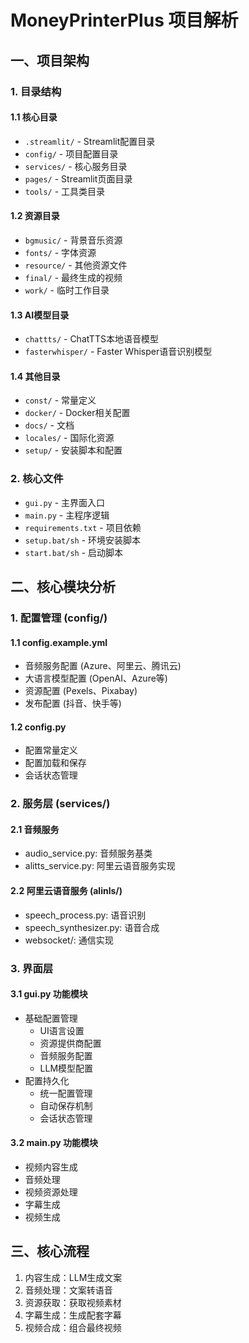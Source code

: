 # MoneyPrinterPlus 项目解析

## 一、项目架构

### 1. 目录结构
#### 1.1 核心目录
- `.streamlit/` - Streamlit配置目录
- `config/` - 项目配置目录
- `services/` - 核心服务目录
- `pages/` - Streamlit页面目录
- `tools/` - 工具类目录

#### 1.2 资源目录
- `bgmusic/` - 背景音乐资源
- `fonts/` - 字体资源
- `resource/` - 其他资源文件
- `final/` - 最终生成的视频
- `work/` - 临时工作目录

#### 1.3 AI模型目录
- `chattts/` - ChatTTS本地语音模型
- `fasterwhisper/` - Faster Whisper语音识别模型

#### 1.4 其他目录
- `const/` - 常量定义
- `docker/` - Docker相关配置
- `docs/` - 文档
- `locales/` - 国际化资源
- `setup/` - 安装脚本和配置

### 2. 核心文件
- `gui.py` - 主界面入口
- `main.py` - 主程序逻辑
- `requirements.txt` - 项目依赖
- `setup.bat/sh` - 环境安装脚本
- `start.bat/sh` - 启动脚本

## 二、核心模块分析

### 1. 配置管理 (config/)
#### 1.1 config.example.yml
- 音频服务配置 (Azure、阿里云、腾讯云)
- 大语言模型配置 (OpenAI、Azure等)
- 资源配置 (Pexels、Pixabay)
- 发布配置 (抖音、快手等)

#### 1.2 config.py
- 配置常量定义
- 配置加载和保存
- 会话状态管理

### 2. 服务层 (services/)
#### 2.1 音频服务
- audio_service.py: 音频服务基类
- alitts_service.py: 阿里云语音服务实现

#### 2.2 阿里云语音服务 (alinls/)
- speech_process.py: 语音识别
- speech_synthesizer.py: 语音合成
- websocket/: 通信实现

### 3. 界面层
#### 3.1 gui.py 功能模块
- 基础配置管理
  - UI语言设置
  - 资源提供商配置
  - 音频服务配置
  - LLM模型配置
- 配置持久化
  - 统一配置管理
  - 自动保存机制
  - 会话状态管理

#### 3.2 main.py 功能模块
- 视频内容生成
- 音频处理
- 视频资源处理
- 字幕生成
- 视频生成

## 三、核心流程
1. 内容生成：LLM生成文案
2. 音频处理：文案转语音
3. 资源获取：获取视频素材
4. 字幕生成：生成配套字幕
5. 视频合成：组合最终视频

